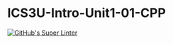 # ICS3U-Intro-Unit1-01-CPP

[![GitHub's Super Linter](https://github.com/<Aleksandr-Ten>/<ICS3U-Intro-Unit1-01-CPP>/workflows/GitHub's%20Super%20Linter/badge.svg)](https://github.com/<Aleksandr-Ten>/<ICS3U-Intro-Unit1-01-CPP>/actions)
